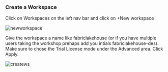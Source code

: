 ﻿### Create a Workspace

Click on Workspaces on the left nav bar and click on +New workspace

![newworkspace](https://raw.githubusercontent.com/datasnowman/fabriclakehouse/main/docs/medicarepartd/media/createws/newworkspace.png)

Give the workspace a name like fabriclakehouse (or if you have multiple users 
taking the workshop prehaps add you intials fabriclakehouse-des).  Make sure 
to chose the Trial License mode under the Advanced area.  Click Apply.

![createws](https://raw.githubusercontent.com/datasnowman/fabriclakehouse/main/docs/medicarepartd/media/createws/createws.png)

